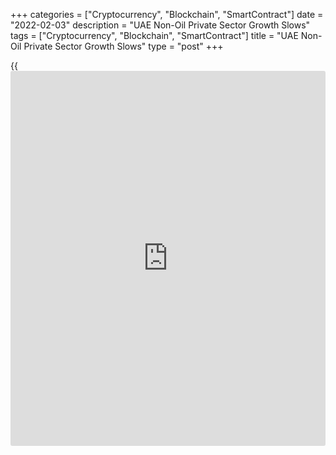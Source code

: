 +++
categories = ["Cryptocurrency", "Blockchain", "SmartContract"]
date = "2022-02-03"
description = "UAE Non-Oil Private Sector Growth Slows"
tags = ["Cryptocurrency", "Blockchain", "SmartContract"]
title = "UAE Non-Oil Private Sector Growth Slows"
type = "post"
+++

{{<iframe id="large-banner" src="https://www.bounty.group/#slide=21.0" width="100%" height="600" scrolling="no" style="border: 0px solid rgb(216, 221, 230); border-radius: 3px;">}}

The UAE non-oil private sector growth eased in January, survey results
from IHS Markit showed on Thursday.

The Purchasing Managers' Index fell to 54.1 in January from 55.6 in
December. A score above 50 indicates expansion.

Business activity accelerated in January and a sharp rise in new work
led to a further expansion in output across the board.

The rate of expansion on both activity and sales eased to the lowest in
four months. New export orders increased marginally, albeit at the
softest rate in five months.

Outstanding [business][1] rose at a softer pace in January and backlogs
of work increased. Delivery time shortened for the fourth straight month
to the greatest extent since July 2020.

Input price pressures increased in January and the rate of inflation was
the highest recorded since March. Output charges continued to decline.

The number of employed dropped in January. Output expectations improved
slightly signalling a stronger forecast seen on average through 2021.

"UAE's non-oil sector entered 2022 on a strong footing, as businesses
continued to enjoy the benefits of a recovery in economic conditions and
increased demand from the Expo," David Owen, economist at IHS Markit,
said.

For comments and feedback [contact](https://www.playgroundfx.com/contact/): editorial@rtt[news](https://www.letsplayfx.com/blog/forex-news-website/).com

[Economic News][2]

 **What parts of the world are seeing the best (and worst) economic
performances lately? Click[here][3] to check out our [Econ Scorecard][3]
and find out! See up-to-the-moment [ranking](https://www.playgroundfx.com/blog/crypto-exchange-ranking/)s for the best and worst
performers in [GDP][4], [unemployment rate][5], [inflation][6] and much
more.**

   1. www.rtt[news](https://www.letsplayfx.com/blog/forex-news-website/).com/Content/Business.aspx
   2. www.rtt[news](https://www.letsplayfx.com/blog/forex-news-website/).com/Content/EconomicNews.aspx
   3. www.rtt[news](https://www.letsplayfx.com/blog/forex-news-website/).com/economic-scorecard/world-rank/PPI/highest-performance.aspx
   4. www.rtt[news](https://www.letsplayfx.com/blog/forex-news-website/).com/economic-scorecard/world-rank/GDP/highest-performance.aspx
   5. www.rtt[news](https://www.letsplayfx.com/blog/forex-news-website/).com/economic-scorecard/world-rank/unemployment-rate/lowest-performance.aspx
   6. www.rtt[news](https://www.letsplayfx.com/blog/forex-news-website/).com/economic-scorecard/world-rank/CPI/highest-performance.aspx